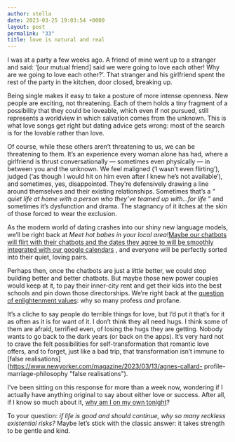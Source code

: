 ```yaml
---
author: stella
date: 2023-03-25 19:03:54 +0000
layout: post
permalink: "33"
title: love is natural and real
---
```



I was at a party a few weeks ago. A friend of mine went up to a stranger and said: ‘[our mutual friend] said we were going to love each other! Why are we going to love each other?’. That stranger and his girlfriend spent the rest of the party in the kitchen, door closed, breaking up.

Being single makes it easy to take a posture of more intense openness. New people are exciting, not threatening. Each of them holds a tiny fragment of a possibility that they could be loveable, which even if not pursued, still represents a worldview in which salvation comes from the unknown. This is what love songs get right but dating advice gets wrong: most of the search is for the lovable rather than love.

Of course, while these others aren’t threatening to us, we can be threatening to them. It’s an experience every woman alone has had, where a girlfriend is thrust conversationally — sometimes even physically — in between you and the unknown. We feel maligned (‘I wasn’t even flirting’), judged (‘as though I would hit on him even after I knew he’s not available’), and sometimes, yes, disappointed. They’re defensively drawing a line around themselves and their existing relationships. Sometimes that’s a “ _quiet life at home with a person who they’ve teamed up with…for life_ ” and sometimes it’s dysfunction and drama. The stagnancy of it itches at the skin of those forced to wear the exclusion.

As the modern world of dating crashes into our shiny new language models, we’ll be right back at _Meet hot babes in your local area!_[Maybe our chatbots will flirt with their chatbots and the dates they agree to will be smoothly integrated with our google calendars](https://twitter.com/venturetwins/status/1635674260323840001 "Maybe our chatbots will flirt with their chatbots and the dates they agree to will be smoothly integrated with our google calendars") , and everyone will be perfectly sorted into their quiet, loving pairs.

Perhaps then, once the chatbots are just a _little_ better, we could stop building better and better chatbots. But maybe those new power couples would keep at it, to pay their inner-city rent and get their kids into the best schools and pin down those directorships. We’re right back at the [question of enlightenment values](https://angst.blog/14 "question of enlightenment values"): why so many profess _and_ profane.

It’s a cliche to say people do terrible things for love, but I’d put it that’s for it as often as it is for want of it. I don’t think they all need hugs. I think some of them are afraid, terrified even, of losing the hugs they are getting. Nobody wants to go back to the dark years (or back on the apps). It’s very hard not to crave the felt possibilities for self-transformation that romantic love offers, and to forget, just like a bad trip, that transformation isn’t immune to [false realisations](https://www.newyorker.com/magazine/2023/03/13/agnes-callard- profile-marriage-philosophy "false realisations").

I’ve been sitting on this response for more than a week now, wondering if I actually have anything original to say about either love or success. After all, if I know so much about it, [why am I on my own tonight](https://www.youtube.com/watch?v=M6o1SEj02t0 "why am I on my own tonight")?

To your question: _if life is good and should continue, why so many reckless existential risks?_ Maybe let’s stick with the classic answer: it takes strength to be gentle and kind.  
  